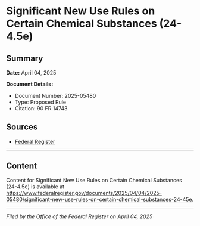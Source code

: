 # Significant New Use Rules on Certain Chemical Substances (24-4.5e)

## Summary

**Date:** April 04, 2025

**Document Details:**
- Document Number: 2025-05480
- Type: Proposed Rule
- Citation: 90 FR 14743

## Sources
- [Federal Register](https://www.federalregister.gov/documents/2025/04/04/2025-05480/significant-new-use-rules-on-certain-chemical-substances-24-45e)

---

## Content

Content for Significant New Use Rules on Certain Chemical Substances (24-4.5e) is available at https://www.federalregister.gov/documents/2025/04/04/2025-05480/significant-new-use-rules-on-certain-chemical-substances-24-45e.

---

*Filed by the Office of the Federal Register on April 04, 2025*
